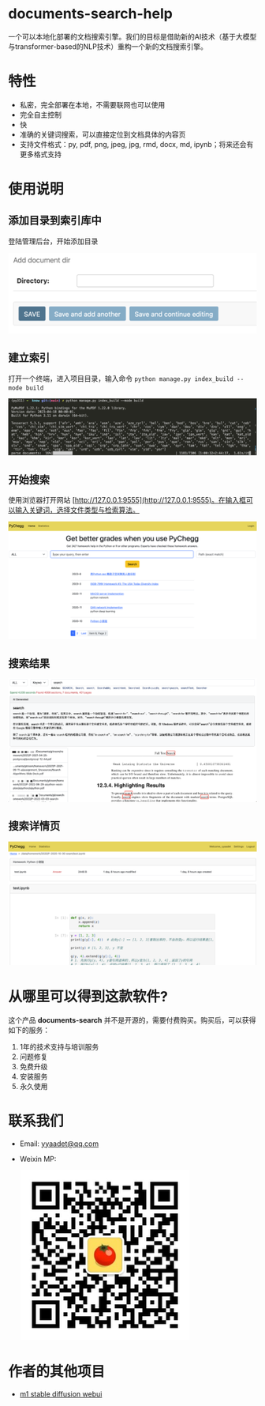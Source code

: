 # documents-search-help

一个可以本地化部署的文档搜索引擎。我们的目标是借助新的AI技术（基于大模型与transformer-based的NLP技术）重构一个新的文档搜索引擎。


# 特性

- 私密，完全部署在本地，不需要联网也可以使用
- 完全自主控制
- 快
- 准确的关键词搜索，可以直接定位到文档具体的内容页
- 支持文件格式：py, pdf, png, jpeg, jpg, rmd, docx, md, ipynb；将来还会有更多格式支持

# 使用说明 

## 添加目录到索引库中

登陆管理后台，开始添加目录

![add directory](./screens/add_directory.png)

## 建立索引

打开一个终端，进入项目目录，输入命令 `python manage.py index_build --mode build`

![index build](./screens/index_build.png)

## 开始搜索

使用浏览器打开网站 [http://127.0.0.1:9555](http://127.0.0.1:9555)。在输入框可以输入关键词，选择文件类型与检索算法。

![search](./screens/search.png)

## 搜索结果

![search result](./screens/search_result.png)

## 搜索详情页

![search detail](./screens/search_detail.png)

# 从哪里可以得到这款软件?

这个产品 **documents-search** 并不是开源的，需要付费购买。购买后，可以获得如下的服务：

1. 1年的技术支持与培训服务
2. 问题修复
3. 免费升级
4. 安装服务
5. 永久使用

# 联系我们 

- Email: yyaadet@qq.com
- Weixin MP:

    ![Weixin MP](./screens/weixin_mp.jpg)

# 作者的其他项目

- [m1 stable diffusion webui](https://github.com/yyaadet/m1-stable-diffusion-webui)


